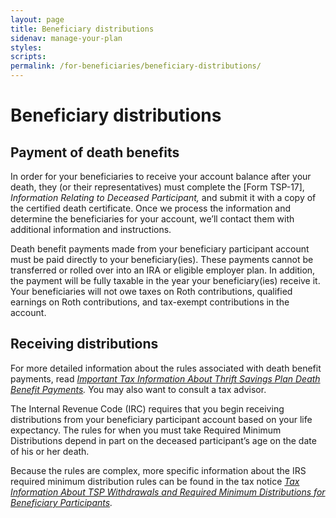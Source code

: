 ```yaml
---
layout: page
title: Beneficiary distributions
sidenav: manage-your-plan
styles:
scripts:
permalink: /for-beneficiaries/beneficiary-distributions/
---
```


# Beneficiary distributions

## Payment of death benefits
 
In order for your beneficiaries to receive your account balance after your death, they (or their representatives) must complete the [Form TSP-17], *Information Relating to Deceased Participant,* and submit it with a copy of the certified death certificate. Once we process the information and determine the beneficiaries for your account, we’ll contact them with additional information and instructions.
 
Death benefit payments made from your beneficiary participant account must be paid directly to your beneficiary(ies). These payments cannot be transferred or rolled over into an IRA or eligible employer plan. In addition, the payment will be fully taxable in the year your beneficiary(ies) receive it.
Your beneficiaries will not owe taxes on Roth contributions, qualified earnings on Roth contributions, and tax-exempt contributions in the account.

## Receiving distributions

For more detailed information about the rules associated with death benefit payments, read *[Important Tax Information About Thrift Savings Plan Death Benefit Payments](https://www.tsp.gov/PDF/formspubs/tsp-583.pdf).* You may also want to consult a tax advisor.
 
 
The Internal Revenue Code (IRC) requires that you begin receiving distributions from your beneficiary participant account based on your life expectancy. The rules for when you must take Required Minimum Distributions depend in part on the deceased participant’s age on the date of his or her death. 
 
Because the rules are complex, more specific information about the IRS required minimum distribution rules can be found in the tax notice *[Tax Information About TSP Withdrawals and Required Minimum Distributions for Beneficiary Participants](https://www.tsp.gov/PDF/formspubs/tsp-776.pdf).*
